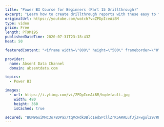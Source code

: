 ```yaml
---
title: "Power BI Course for Beginners (Part 15 Drillthrough)"
excerpt: "Learn how to create drillthrough reports with these easy to follow steps."
originalUrl: https://youtube.com/watch?v=ZPDpIceAi8M
type: video
price: Free
length: PT9M19S
publishedDateTime: 2020-07-31T23:18:43Z
heat: 50

featuredContent: "<iframe width=\"800\" height=\"500\" frameborder=\"0\" src=\"https://www.youtube.com/embed/ZPDpIceAi8M\" allow=\"accelerometer; autoplay; encrypted-media; gyroscope; picture-in-picture\" allowfullscreen></iframe>"

provider:
  name: Absent Data Channel
  domain: absentdata.com

topics:
  - Power BI

images:
  - url: https://i.ytimg.com/vi/ZPDpIceAi8M/hqdefault.jpg
    width: 480
    height: 360
    isCached: true

secured: "BUM9GuiMHC3o78DPax/tqVcHdkDBlcIedSPcllZrK5ARALufJjJFwgul297RLZgd9qKPS8sWDn2umtUdcd4upbIH8XMJhE1IU3YX+yn63+Tq+Q1AvUqszaKvH6Jv0WV6NsP/XsZmgGc/CyugX6S54Olq7lEOTeowGWUGgf70LloZeRgcC+mD4BDeZK50fsFZnxdLRlLdZe4iF6gOjouss+6Texm6yjhmX6tKjLcgxMfHu8yLF7ZNpp6Ro5+AYbNNGx2LYrnZukG2Sh2ziDF9YyFqQAJzkTfdkYi39cto0hUN7tPti9Kwvlj1gw50SNj0wvAbuc4iVnkBQ2w5BObK2NGDC/wXFB3IIOK7tzmVEtxk1Q6C3Xmqyojo0j1RAQORbl6+I2P/Vk6MwM+CM5RLLwkqwyi6HNPmCJ8JLon0Fks=;5OhiGkWs3qnytlUTpR2rhw=="
---
```


